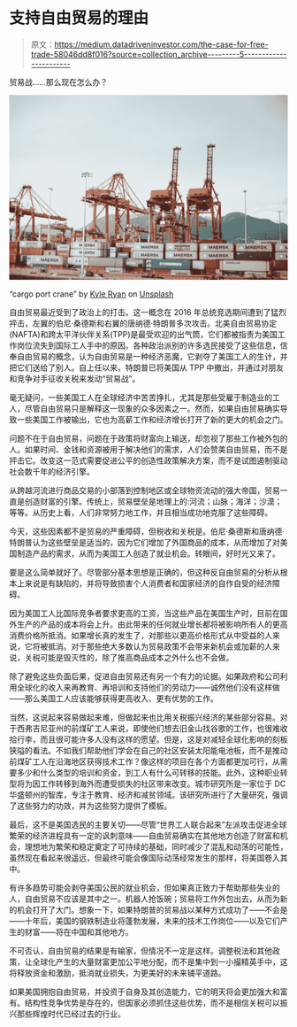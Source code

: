 # 支持自由贸易的理由

> 原文：<https://medium.datadriveninvestor.com/the-case-for-free-trade-58046dd8f016?source=collection_archive---------5----------------------->

贸易战……那么现在怎么办？

![](img/8a87464dd30818980155702b49422f07.png)

“cargo port crane” by [Kyle Ryan](https://unsplash.com/@kylry?utm_source=medium&utm_medium=referral) on [Unsplash](https://unsplash.com?utm_source=medium&utm_medium=referral)

自由贸易最近受到了政治上的打击。这一概念在 2016 年总统竞选期间遭到了猛烈抨击，左翼的伯尼·桑德斯和右翼的唐纳德·特朗普多次攻击。北美自由贸易协定(NAFTA)和跨太平洋伙伴关系(TPP)是最受欢迎的出气筒，它们都被指责为美国工作岗位流失到国际工人手中的原因。各种政治派别的许多选民接受了这些信息，信奉自由贸易的概念，认为自由贸易是一种经济恶魔，它剥夺了美国工人的生计，并把它们送给了别人。自上任以来，特朗普已将美国从 TPP 中撤出，并通过对朋友和竞争对手征收关税来发动“贸易战”。

毫无疑问，一些美国工人在全球经济中苦苦挣扎，尤其是那些受雇于制造业的工人，尽管自由贸易只是解释这一现象的众多因素之一。然而，如果自由贸易确实导致一些美国工作被输出，它也为高薪工作和经济增长打开了新的更大的机会之门。

问题不在于自由贸易，问题在于政策将财富向上输送，却忽视了那些工作被外包的人。如果时间、金钱和资源被用于解决他们的需求，人们会赞美自由贸易，而不是抨击它。改变这一范式需要促进公平的创造性政策解决方案，而不是试图遏制驱动社会数千年的经济引擎。

从跨越河流进行商品交易的小部落到控制地区或全球物资流动的强大帝国，贸易一直是创造财富的引擎。传统上，贸易壁垒是地理上的:河流；山脉；海洋；沙漠；等等。从历史上看，人们非常努力地工作，并且相当成功地克服了这些障碍。

今天，这些因素都不是贸易的严重障碍，但税收和关税是。伯尼·桑德斯和唐纳德·特朗普认为这些壁垒是适当的，因为它们增加了外国商品的成本，从而增加了对美国制造产品的需求，从而为美国工人创造了就业机会。转眼间，好时光又来了。

要是这么简单就好了。尽管部分基本思想是正确的，但这种反自由贸易的分析从根本上来说是有缺陷的，并将导致损害个人消费者和国家经济的自作自受的经济障碍。

因为美国工人比国际竞争者要求更高的工资，当这些产品在美国生产时，目前在国外生产的产品的成本将会上升。由此带来的任何就业增长都将被影响所有人的更高消费价格所抵消。如果增长真的发生了，对那些以更高价格形式从中受益的人来说，它将被抵消。对于那些绝大多数认为贸易政策不会带来新机会或加薪的人来说，关税可能是毁灭性的，除了推高商品成本之外什么也不会做。

除了避免这些负面后果，促进自由贸易还有另一个有力的论据。如果政府和公司利用全球化的收入来再教育、再培训和支持他们的劳动力——诚然他们没有这样做——那么美国工人应该能够获得更高收入、更有优势的工作。

当然，这说起来容易做起来难，但做起来也比用关税振兴经济的某些部分容易。对于西弗吉尼亚州的前煤矿工人来说，即使他们想去旧金山找谷歌的工作，也很难收拾行李，而且很可能许多人没有这样的愿望。但是，这是对减轻全球化影响的刻板狭隘的看法。不如我们帮助他们学会在自己的社区安装太阳能电池板，而不是推动前煤矿工人在沿海地区获得技术工作？像这样的项目在各个方面都更加可行，从需要多少和什么类型的培训和资金，到工人有什么可转移的技能。此外，这种职业转型将为因工作转移到海外而遭受损失的社区带来改变。城市研究所是一家位于 DC 华盛顿州的智库，专注于教育、经济和减贫领域。该研究所进行了大量研究，强调了这些努力的功效，并为这些努力提供了模板。

最后，这不是美国选民的主要关切——尽管“世界工人联合起来”左派攻击促进全球繁荣的经济进程具有一定的讽刺意味——自由贸易确实在其他地方创造了财富和机会，理想地为繁荣和稳定奠定了可持续的基础，同时减少了混乱和动荡的可能性，虽然现在看起来很遥远，但最终可能会像国际动荡经常发生的那样，将美国卷入其中。

有许多趋势可能会剥夺美国公民的就业机会，但如果真正致力于帮助那些失业的人，自由贸易不应该是其中之一。机器人抢饭碗；贸易将工作外包出去，从而为新的机会打开了大门。想象一下，如果特朗普的贸易战以某种方式成功了——不会是——十年后，美国的钢铁制造业将蓬勃发展，未来的技术工作岗位——以及它们产生的财富——将在中国和其他地方。

不可否认，自由贸易的结果是有输家，但情况不一定是这样。调整税法和其他政策，让全球化产生的大量财富更加公平地分配，而不是集中到一小撮精英手中，这将释放资金和激励，抵消就业损失，为更美好的未来铺平道路。

如果美国拥抱自由贸易，并投资于自身及其创造能力，它的明天将会更加强大和富有。结构性竞争优势是存在的，但国家必须抓住这些优势，而不是相信关税可以振兴那些辉煌时代已经过去的行业。